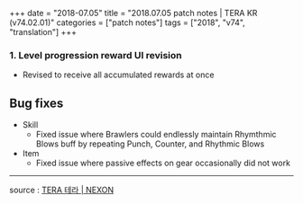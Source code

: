 +++
date = "2018-07.05"
title = "2018.07.05 patch notes | TERA KR (v74.02.01)"
categories = ["patch notes"]
tags = ["2018", "v74", "translation"]
+++

### 1. Level progression reward UI revision
- Revised to receive all accumulated rewards at once

## Bug fixes

- Skill
  - Fixed issue where Brawlers could endlessly maintain Rhymthmic Blows buff by repeating Punch, Counter, and Rhythmic Blows
- Item
  - Fixed issue where passive effects on gear occasionally did not work

----

source : [TERA 테라 | NEXON](http://tera.nexon.com/news/update/view.aspx?n4articlesn=342)
